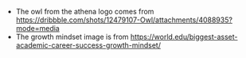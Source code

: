 - The owl from the athena logo comes from https://dribbble.com/shots/12479107-Owl/attachments/4088935?mode=media
- The growth mindset image is from https://world.edu/biggest-asset-academic-career-success-growth-mindset/
